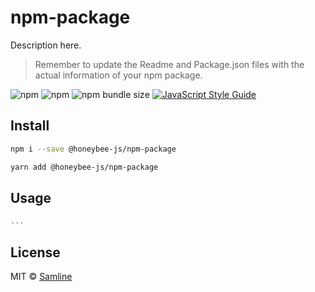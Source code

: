# npm-package

Description here.

> Remember to update the Readme and Package.json files with the actual information of your npm package.

![npm](https://img.shields.io/npm/v/@honeybee-js/npm-package?style=flat-square)
![npm](https://img.shields.io/npm/dt/npm-package?style=flat-square)
![npm bundle size](https://img.shields.io/bundlephobia/min/@honeybee-js/npm-package?style=flat-square)
[![JavaScript Style Guide](https://img.shields.io/badge/code_style-standard-brightgreen.svg?style=flat-square)](https://standardjs.com)

## Install

```bash
npm i --save @honeybee-js/npm-package
```

```bash
yarn add @honeybee-js/npm-package
```

## Usage

```jsx
...

```

## License

MIT © [Samline](https://github.com/samline)
